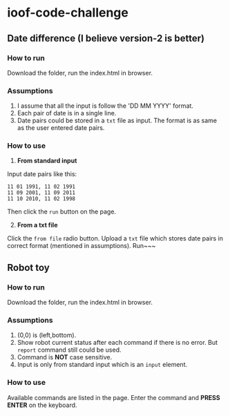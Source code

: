 # ioof-code-challenge
## Date difference (I believe version-2 is better)
### How to run
Download the folder, run the index.html in browser.
### Assumptions
1. I assume that all the input is follow the 'DD MM YYYY' format.
2. Each pair of date is in a single line. 
3. Date pairs could be stored in a `txt` file as input. The format is as same as the user entered date pairs.

### How to use

1. **From standard input**

Input date pairs like this:
```
11 01 1991, 11 02 1991
11 09 2001, 11 09 2011
11 10 2010, 11 02 1998
```
Then click the `run` button on the page.

2. **From a txt file**

Click the `from file` radio button. Upload a `txt` file which stores date pairs in correct format (mentioned in assumptions). Run~~~

## Robot toy

### How to run

Download the folder, run the index.html in browser.

### Assumptions

1. (0,0) is (left,bottom).
2. Show robot current status after each command if there is no error. But `report` command still could be used.
3. Command is **NOT** case sensitive.
4. Input is only from standard input which is an `input` element.

### How to use 

Available commands are listed in the page. Enter the command and **PRESS ENTER** on the keyboard.
